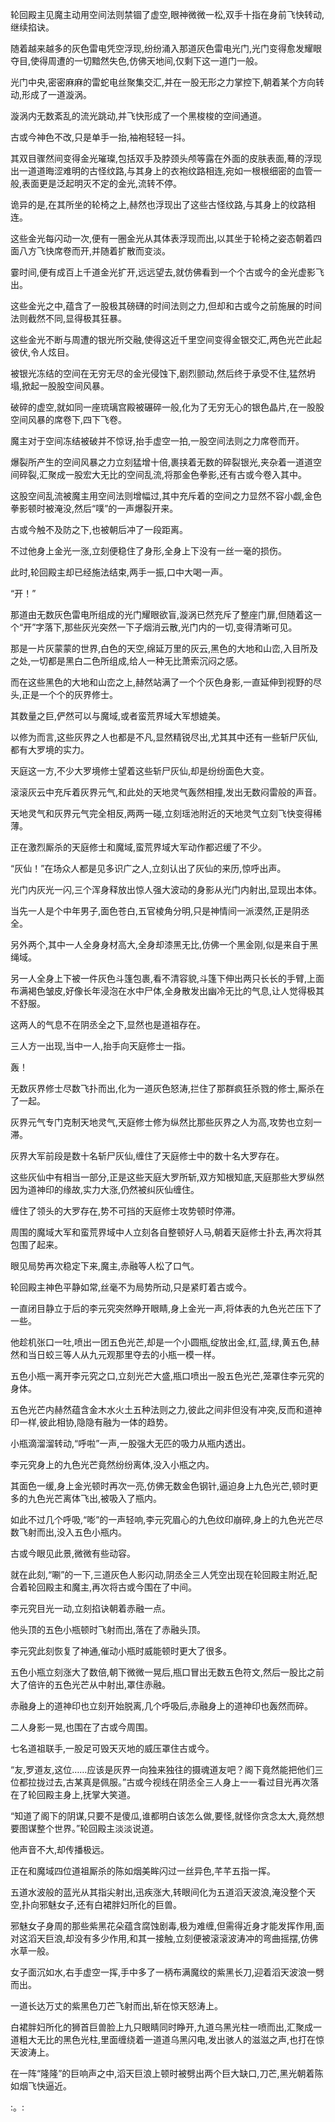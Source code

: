 
轮回殿主见魔主动用空间法则禁锢了虚空,眼神微微一松,双手十指在身前飞快转动,继续掐诀。

随着越来越多的灰色雷电凭空浮现,纷纷涌入那道灰色雷电光门,光门变得愈发耀眼夺目,使得周遭的一切黯然失色,仿佛天地间,仅剩下这一道门一般。

光门中央,密密麻麻的雷蛇电丝聚集交汇,并在一股无形之力掌控下,朝着某个方向转动,形成了一道漩涡。

漩涡内无数紊乱的流光跳动,并飞快形成了一个黑梭梭的空间通道。

古或今神色不改,只是单手一抬,袖袍轻轻一抖。

其双目骤然间变得金光璀璨,包括双手及脖颈头颅等露在外面的皮肤表面,蓦的浮现出一道道晦涩难明的古怪纹路,与其身上的衣袍纹路相连,宛如一根根细密的血管一般,表面更是泛起明灭不定的金光,流转不停。

诡异的是,在其所坐的轮椅之上,赫然也浮现出了这些古怪纹路,与其身上的纹路相连。

这些金光每闪动一次,便有一圈金光从其体表浮现而出,以其坐于轮椅之姿态朝着四面八方飞快席卷而开,并随着扩散而变淡。

霎时间,便有成百上千道金光扩开,远远望去,就仿佛看到一个个古或今的金光虚影飞出。

这些金光之中,蕴含了一股极其磅礴的时间法则之力,但却和古或今之前施展的时间法则截然不同,显得极其狂暴。

这些金光不断与周遭的银光所交融,使得这近千里空间变得金银交汇,两色光芒此起彼伏,令人炫目。

被银光冻结的空间在无穷无尽的金光侵蚀下,剧烈颤动,然后终于承受不住,猛然坍塌,掀起一股股空间风暴。

破碎的虚空,就如同一座琉璃宫殿被碾碎一般,化为了无穷无心的银色晶片,在一股股空间风暴的席卷下,四下飞卷。

魔主对于空间冻结被破并不惊讶,抬手虚空一拍,一股空间法则之力席卷而开。

爆裂所产生的空间风暴之力立刻猛增十倍,裹挟着无数的碎裂银光,夹杂着一道道空间碎裂,汇聚成一股宏大无比的空间乱流,将那金色拳影,还有古或今卷入其中。

这股空间乱流被魔主用空间法则增幅过,其中充斥着的空间之力显然不容小觑,金色拳影顿时被淹没,然后“噗”的一声爆裂开来。

古或今触不及防之下,也被朝后冲了一段距离。

不过他身上金光一涨,立刻便稳住了身形,全身上下没有一丝一毫的损伤。

此时,轮回殿主却已经施法结束,两手一振,口中大喝一声。

“开！”

那道由无数灰色雷电所组成的光门耀眼欲盲,漩涡已然充斥了整座门扉,但随着这一个“开”字落下,那些灰光突然一下子烟消云散,光门内的一切,变得清晰可见。

那是一片灰蒙蒙的世界,白色的天空,绵延万里的灰云,黑色的大地和山峦,入目所及之处,一切都是黑白二色所组成,给人一种无比萧索沉闷之感。

而在这些黑色的大地和山峦之上,赫然站满了一个个灰色身影,一直延伸到视野的尽头,正是一个个的灰界修士。

其数量之巨,俨然可以与魔域,或者蛮荒界域大军想媲美。

以修为而言,这些灰界之人也都是不凡,显然精锐尽出,尤其其中还有一些斩尸灰仙,都有大罗境的实力。

天庭这一方,不少大罗境修士望着这些斩尸灰仙,却是纷纷面色大变。

滚滚灰云中充斥着灰界元气,和此处的天地灵气轰然相撞,发出无数闷雷般的声音。

天地灵气和灰界元气完全相反,两两一碰,立刻瑶池附近的天地灵气立刻飞快变得稀薄。

正在激烈厮杀的天庭修士和魔域,蛮荒界域大军动作都迟缓了不少。

“灰仙！”在场众人都是见多识广之人,立刻认出了灰仙的来历,惊呼出声。

光门内灰光一闪,三个浑身释放出惊人强大波动的身影从光门内射出,显现出本体。

当先一人是个中年男子,面色苍白,五官棱角分明,只是神情间一派漠然,正是阴丞全。

另外两个,其中一人全身身材高大,全身却漆黑无比,仿佛一个黑金刚,似是来自于黑绳域。

另一人全身上下被一件灰色斗篷包裹,看不清容貌,斗篷下伸出两只长长的手臂,上面布满褐色皱皮,好像长年浸泡在水中尸体,全身散发出幽冷无比的气息,让人觉得极其不舒服。

这两人的气息不在阴丞全之下,显然也是道祖存在。

三人方一出现,当中一人,抬手向天庭修士一指。

轰！

无数灰界修士尽数飞扑而出,化为一道灰色怒涛,拦住了那群疯狂杀戮的修士,厮杀在了一起。

灰界元气专门克制天地灵气,天庭修士修为纵然比那些灰界之人为高,攻势也立刻一滞。

灰界大军前段是数十名斩尸灰仙,缠住了天庭修士中的数十名大罗存在。

这些灰仙中有相当一部分,正是这些天庭大罗所斩,双方知根知底,天庭那些大罗纵然因为道神印的缘故,实力大涨,仍然被纠灰仙缠住。

缠住了领头的大罗存在,势不可挡的天庭修士攻势顿时停滞。

周围的魔域大军和蛮荒界域中人立刻各自整顿好人马,朝着天庭修士扑去,再次将其包围了起来。

眼见局势再次稳定下来,魔主,赤融等人松了口气。

轮回殿主神色平静如常,丝毫不为局势所动,只是紧盯着古或今。

一直闭目静立于后的李元究突然睁开眼睛,身上金光一声,将体表的九色光芒压下了一些。

他趁机张口一吐,喷出一团五色光芒,却是一个小圆瓶,绽放出金,红,蓝,绿,黄五色,赫然和当日蛟三等人从九元观那里夺去的小瓶一模一样。

五色小瓶一离开李元究之口,立刻光芒大盛,瓶口喷出一股五色光芒,笼罩住李元究的身体。

五色光芒内赫然蕴含金木水火土五种法则之力,彼此之间非但没有冲突,反而和道神印一样,彼此相协,隐隐有融为一体的趋势。

小瓶滴溜溜转动,“呼啦”一声,一股强大无匹的吸力从瓶内透出。

李元究身上的九色光芒竟然纷纷离体,没入小瓶之内。

其面色一缓,身上金光顿时再次一亮,仿佛无数金色钢针,逼迫身上九色光芒,顿时更多的九色光芒离体飞出,被吸入了瓶内。

如此不过几个呼吸,“嘭”的一声轻响,李元究眉心的九色纹印崩碎,身上的九色光芒尽数飞射而出,没入五色小瓶内。

古或今眼见此景,微微有些动容。

就在此刻,“唰”的一下,三道灰色人影闪动,阴丞全三人凭空出现在轮回殿主附近,配合着轮回殿主和魔主,再次将古或今围在了中间。

李元究目光一动,立刻掐诀朝着赤融一点。

他头顶的五色小瓶顿时飞射而出,落在了赤融头顶。

李元究此刻恢复了神通,催动小瓶时威能顿时更大了很多。

五色小瓶立刻涨大了数倍,朝下微微一晃后,瓶口冒出无数五色符文,然后一股比之前大了倍许的五色光芒从中射出,罩住赤融。

赤融身上的道神印也立刻开始脱离,几个呼吸后,赤融身上的道神印也轰然而碎。

二人身影一晃,也围在了古或今周围。

七名道祖联手,一股足可毁天灭地的威压罩住古或今。

“友,罗道友,这位……应该是灰界一向独来独往的摄魂道友吧？阁下竟然能把他们三位都拉拢过去,古某真是佩服。”古或今视线在阴丞全三人身上一一看过目光再次落在了轮回殿主身上,抚掌大笑道。

“知道了阁下的阴谋,只要不是傻瓜,谁都明白该怎么做,要怪,就怪你贪念太大,竟然想要图谋整个世界。”轮回殿主淡淡说道。

他声音不大,却传播极远。

正在和魔域四位道祖厮杀的陈如烟美眸闪过一丝异色,芊芊五指一挥。

五道水波般的蓝光从其指尖射出,迅疾涨大,转眼间化为五道滔天波浪,淹没整个天空,扑向邪魅女子,还有白裙胖妇所化的巨兽。

邪魅女子身周的那些紫黑花朵蕴含腐蚀剧毒,极为难缠,但需得近身才能发挥作用,面对这滔天巨浪,却没有多少作用,和其一接触,立刻便被滚滚波涛冲的弯曲摇摆,仿佛水草一般。

女子面沉如水,右手虚空一挥,手中多了一柄布满魔纹的紫黑长刀,迎着滔天波浪一劈而出。

一道长达万丈的紫黑色刀芒飞射而出,斩在惊天怒涛上。

白裙胖妇所化的狮首巨兽脸上九只眼睛同时睁开,九道乌黑光柱一喷而出,汇聚成一道粗大无比的黑色光柱,里面缠绕着一道道乌黑闪电,发出骇人的滋滋之声,也打在惊天波涛上。

在一阵“隆隆”的巨响声之中,滔天巨浪上顿时被劈出两个巨大缺口,刀芒,黑光朝着陈如烟飞快逼近。

:。:
